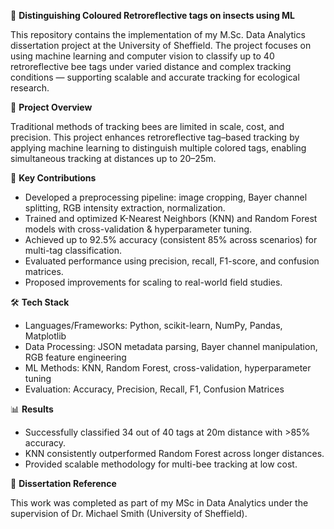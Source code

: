 🐝 **Distinguishing Coloured Retroreflective tags on insects using ML**

This repository contains the implementation of my M.Sc. Data Analytics dissertation project at the University of Sheffield. The project focuses on using machine learning and computer vision to classify up to 40 retroreflective bee tags under varied distance and complex tracking conditions — supporting scalable and accurate tracking for ecological research.

📌 **Project Overview**

Traditional methods of tracking bees are limited in scale, cost, and precision. This project enhances retroreflective tag–based tracking by applying machine learning to distinguish multiple colored tags, enabling simultaneous tracking at distances up to 20–25m.

🚀 **Key Contributions**

- Developed a preprocessing pipeline: image cropping, Bayer channel splitting, RGB intensity extraction, normalization.
- Trained and optimized K-Nearest Neighbors (KNN) and Random Forest models with cross-validation & hyperparameter tuning.
- Achieved up to 92.5% accuracy (consistent 85% across scenarios) for multi-tag classification.
- Evaluated performance using precision, recall, F1-score, and confusion matrices.
- Proposed improvements for scaling to real-world field studies.

🛠️ **Tech Stack**

- Languages/Frameworks: Python, scikit-learn, NumPy, Pandas, Matplotlib
- Data Processing: JSON metadata parsing, Bayer channel manipulation, RGB feature engineering
- ML Methods: KNN, Random Forest, cross-validation, hyperparameter tuning
- Evaluation: Accuracy, Precision, Recall, F1, Confusion Matrices

📊 **Results**

- Successfully classified 34 out of 40 tags at 20m distance with >85% accuracy.
- KNN consistently outperformed Random Forest across longer distances.
- Provided scalable methodology for multi-bee tracking at low cost.

📖 **Dissertation Reference**

This work was completed as part of my MSc in Data Analytics under the supervision of Dr. Michael Smith (University of Sheffield).
